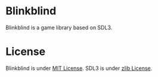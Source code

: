 # Blinkblind
Blinkblind is a game library based on SDL3.

# License
Blinkblind is under [MIT License](./LICENSE). SDL3 is under [zlib License](https://github.com/libsdl-org/SDL/blob/main/LICENSE.txt).
